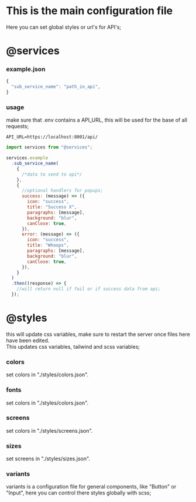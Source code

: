 # This is the main configuration file

Here you can set global styles or url's for API's;

# @services

### example.json

```jsx
{
  "sub_service_name": "path_in_api",
}
```

### usage

make sure that .env contains a API_URL, this will be used for the base of all requests;

```env
API_URL=https://localhost:8001/api/
```

```jsx
import services from "@services";

services.example
  .sub_service_name(
    {
      /*data to send to api*/
    },
    {
      //optional handlers for popups;
      success: (message) => ({
        icon: "success",
        title: "Success X",
        paragraphs: [message],
        background: "blur",
        canClose: true,
      }),
      error: (message) => ({
        icon: "success",
        title: "Whoops",
        paragraphs: [message],
        background: "blur",
        canClose: true,
      }),
    }
  )
  .then((response) => {
    //will return null if fail or if success data from api;
  });
```

# @styles

this will update css variables, make sure to restart the server once files here have been edited.
<br>
This updates css variables, tailwind and scss variables;

### colors

set colors in "./styles/colors.json".

### fonts

set colors in "./styles/colors.json".

### screens

set colors in "./styles/screens.json".

### sizes

set screens in "./styles/sizes.json".

### variants

variants is a configuration file for general components, like "Button" or "Input", here you can control there styles globally with scss;

